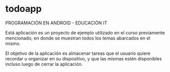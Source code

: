 # todoapp

PROGRAMACIÓN EN ANDROID - EDUCACIÓN IT

Está aplicación es un proyecto de ejemplo utilizado en el curso previamente mencionado, 
en donde se muestran todos los temas abarcados en el mismo.

El objetivo de la aplicación es almacenar tareas que el usuario quiere recordar u organizar
en su dispositivo, y que las mismas estén disponibles incluso luego de cerrar la aplicación.
